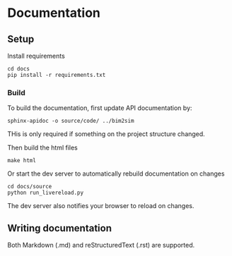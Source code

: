 # Documentation

## Setup

Install requirements 
```
cd docs
pip install -r requirements.txt
```

### Build
To build the documentation, first update API documentation by:
```
sphinx-apidoc -o source/code/ ../bim2sim
```
THis is only required if something on the project structure changed.

Then build the html files
```
make html
```

Or start the dev server to automatically rebuild documentation on changes
```
cd docs/source
python run_livereload.py
```
The dev server also notifies your browser to reload on changes.

## Writing documentation

Both Markdown (.md) and reStructuredText (.rst) are supported. 